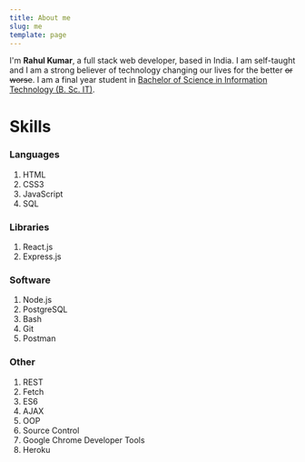 ```yaml
---
title: About me
slug: me
template: page
---
```


I'm <strong>Rahul Kumar</strong>, a full stack web developer, based in India. I am self-taught and I am a strong believer of technology changing our lives for the better <s>or worse</s>. I am a final year student in [Bachelor of Science in Information Technology (B. Sc. IT)](https://en.wikipedia.org/wiki/Bachelor_of_Science_in_Information_Technology).

# Skills

### Languages

1. HTML
2. CSS3
3. JavaScript
4. SQL

### Libraries

1. React.js
2. Express.js

### Software

1. Node.js
2. PostgreSQL
3. Bash
4. Git
5. Postman

### Other

1. REST
2. Fetch
3. ES6
4. AJAX
5. OOP
6. Source Control
7. Google Chrome Developer Tools
8. Heroku
